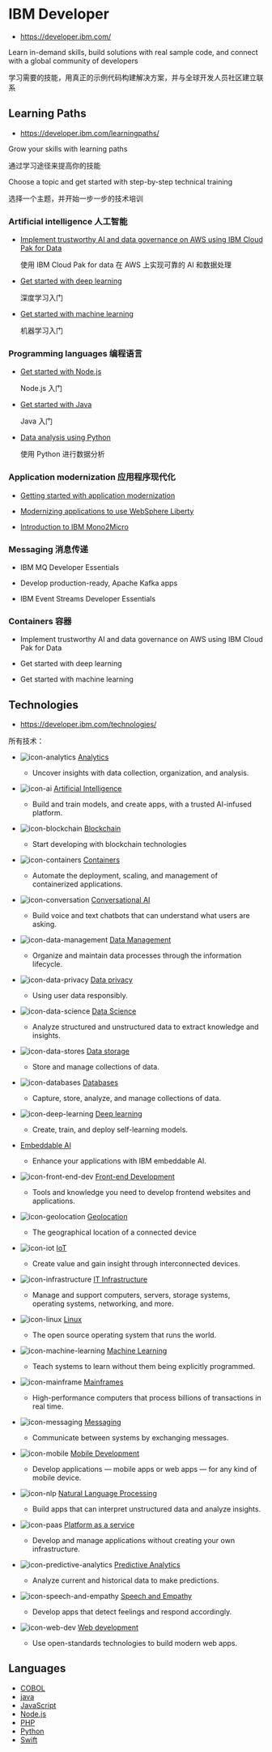 # IBM Developer

- <https://developer.ibm.com/>

Learn in-demand skills, build solutions with real sample code,
and connect with a global community of developers

学习需要的技能，用真正的示例代码构建解决方案，并与全球开发人员社区建立联系

## Learning Paths

- <https://developer.ibm.com/learningpaths/>

Grow your skills with learning paths

通过学习途径来提高你的技能

Choose a topic and get started with step-by-step technical training

选择一个主题，并开始一步一步的技术培训

### Artificial intelligence 人工智能

- [Implement trustworthy AI and data governance on AWS using IBM Cloud Pak for Data][path-ai]

  使用 IBM Cloud Pak for data 在 AWS 上实现可靠的 AI 和数据处理

- [Get started with deep learning][path-dl]

  深度学习入门

- [Get started with machine learning][path-ml]

  机器学习入门

### Programming languages 编程语言

- [Get started with Node.js][path-node]

  Node.js 入门

- [Get started with Java][path-java]

  Java 入门

- [Data analysis using Python][path-python]

  使用 Python 进行数据分析

### Application modernization 应用程序现代化

- [Getting started with application modernization][path-app]

- [Modernizing applications to use WebSphere Liberty][path-websphere]

- [Introduction to IBM Mono2Micro][path-m2m]

### Messaging 消息传递

- IBM MQ Developer Essentials

- Develop production-ready, Apache Kafka apps

- IBM Event Streams Developer Essentials

### Containers 容器

- Implement trustworthy AI and data governance on AWS using IBM Cloud Pak for Data

- Get started with deep learning

- Get started with machine learning

[path-ai]: https://developer.ibm.com/learningpaths/pandemic-management-system-aws-ibm-cloud-pak-for-data/
[path-dl]: https://developer.ibm.com/learningpaths/get-started-with-deep-learning/
[path-ml]: https://developer.ibm.com/learningpaths/learning-path-machine-learning-for-developers/
[path-node]: https://developer.ibm.com/learningpaths/get-started-nodejs/
[path-java]: https://developer.ibm.com/learningpaths/java-get-started/
[path-python]: https://developer.ibm.com/learningpaths/data-analysis-using-python/
[path-app]: https://developer.ibm.com/learningpaths/get-started-application-modernization/
[path-websphere]: https://developer.ibm.com/learningpaths/app-mod-liberty/
[path-m2m]: https://developer.ibm.com/learningpaths/intro-ibm-mono2micro/

## Technologies

- <https://developer.ibm.com/technologies/>

所有技术：

- ![icon-analytics] [Analytics](https://developer.ibm.com/technologies/analytics)

  - Uncover insights with data collection, organization, and analysis.

- ![icon-ai] [Artificial Intelligence](https://developer.ibm.com/technologies/artificial-intelligence)

  - Build and train models, and create apps, with a trusted AI-infused platform.

- ![icon-blockchain] [Blockchain](https://developer.ibm.com/technologies/blockchain)

  - Start developing with blockchain technologies

- ![icon-containers] [Containers](https://developer.ibm.com/technologies/containers)

  - Automate the deployment, scaling, and management of containerized applications.

- ![icon-conversation] [Conversational AI](https://developer.ibm.com/technologies/conversation)

  - Build voice and text chatbots that can understand what users are asking.

- ![icon-data-management] [Data Management](https://developer.ibm.com/technologies/data-management)

  - Organize and maintain data processes through the information lifecycle.

- ![icon-data-privacy] [Data privacy](https://developer.ibm.com/technologies/data-privacy)

  - Using user data responsibly.

- ![icon-data-science] [Data Science](https://developer.ibm.com/technologies/data-science)

  - Analyze structured and unstructured data to extract knowledge and insights.

- ![icon-data-stores] [Data storage](https://developer.ibm.com/technologies/data-stores)

  - Store and manage collections of data.

- ![icon-databases] [Databases](https://developer.ibm.com/technologies/databases)

  - Capture, store, analyze, and manage collections of data.

- ![icon-deep-learning] [Deep learning](https://developer.ibm.com/technologies/deep-learning)

  - Create, train, and deploy self-learning models.

- [Embeddable AI](https://developer.ibm.com/technologies/embeddable-ai)

  - Enhance your applications with IBM embeddable AI.

- ![icon-front-end-dev] [Front-end Development](https://developer.ibm.com/technologies/front-end-development)

  - Tools and knowledge you need to develop frontend websites and applications.

- ![icon-geolocation] [Geolocation](https://developer.ibm.com/technologies/geolocation)

  - The geographical location of a connected device

- ![icon-iot] [IoT](https://developer.ibm.com/technologies/iot)

  - Create value and gain insight through interconnected devices.

- ![icon-infrastructure] [IT Infrastructure](https://developer.ibm.com/technologies/infrastructure)

  - Manage and support computers, servers, storage systems, operating systems, networking, and more.

- ![icon-linux] [Linux](https://developer.ibm.com/technologies/linux)

  - The open source operating system that runs the world.

- ![icon-machine-learning] [Machine Learning](https://developer.ibm.com/technologies/machine-learning)

  - Teach systems to learn without them being explicitly programmed.

- ![icon-mainframe] [Mainframes](https://developer.ibm.com/technologies/mainframe)

  - High-performance computers that process billions of transactions in real time.

- ![icon-messaging] [Messaging](https://developer.ibm.com/technologies/messaging)

  - Communicate between systems by exchanging messages.

- ![icon-mobile] [Mobile Development](https://developer.ibm.com/technologies/mobile)

  - Develop applications — mobile apps or web apps — for any kind of mobile device.

- ![icon-nlp] [Natural Language Processing](https://developer.ibm.com/technologies/natural-language-processing)

  - Build apps that can interpret unstructured data and analyze insights.

- ![icon-paas] [Platform as a service](https://developer.ibm.com/technologies/paas)

  - Develop and manage applications without creating your own infrastructure.

- ![icon-predictive-analytics] [Predictive Analytics](https://developer.ibm.com/technologies/predictive-analytics)

  - Analyze current and historical data to make predictions.

- ![icon-speech-and-empathy] [Speech and Empathy](https://developer.ibm.com/technologies/speech-and-empathy)

  - Develop apps that detect feelings and respond accordingly.

- ![icon-web-dev] [Web development](https://developer.ibm.com/technologies/web-development)

  - Use open-standards technologies to build modern web apps.

[icon-analytics]: https://s3.us-east.cloud-object-storage.appdomain.cloud/staging-sombra/icons/technologies/analytics.svg
[icon-ai]: https://s3.us-east.cloud-object-storage.appdomain.cloud/staging-sombra/icons/technologies/artificial-intelligence.svg
[icon-blockchain]: https://s3.us-east.cloud-object-storage.appdomain.cloud/staging-sombra/icons/technologies/blockchain.svg
[icon-containers]: https://s3.us-east.cloud-object-storage.appdomain.cloud/staging-sombra/icons/technologies/containers.svg
[icon-conversation]: https://s3.us-east.cloud-object-storage.appdomain.cloud/staging-sombra/icons/technologies/conversation.svg
[icon-data-management]: https://s3.us-east.cloud-object-storage.appdomain.cloud/staging-sombra/icons/technologies/data-management.svg
[icon-data-privacy]: https://s3.us-east.cloud-object-storage.appdomain.cloud/staging-sombra/icons/technologies/data-privacy.svg
[icon-data-science]: https://s3.us-east.cloud-object-storage.appdomain.cloud/staging-sombra/icons/technologies/data-science.svg
[icon-data-stores]: https://s3.us-east.cloud-object-storage.appdomain.cloud/staging-sombra/icons/technologies/data-stores.svg
[icon-databases]: https://s3.us-east.cloud-object-storage.appdomain.cloud/staging-sombra/icons/technologies/databases.svg
[icon-deep-learning]: https://s3.us-east.cloud-object-storage.appdomain.cloud/staging-sombra/icons/technologies/deep-learning.svg
[icon-front-end-dev]: https://s3.us-east.cloud-object-storage.appdomain.cloud/staging-sombra/icons/technologies/front-end-development.svg
[icon-geolocation]: https://s3.us-east.cloud-object-storage.appdomain.cloud/staging-sombra/icons/technologies/geolocation.svg
[icon-iot]: https://s3.us-east.cloud-object-storage.appdomain.cloud/staging-sombra/icons/technologies/iot.svg
[icon-infrastructure]: https://s3.us-east.cloud-object-storage.appdomain.cloud/staging-sombra/icons/technologies/infrastructure.svg
[icon-linux]: https://s3.us-east.cloud-object-storage.appdomain.cloud/staging-sombra/icons/technologies/linux.svg
[icon-machine-learning]: https://s3.us-east.cloud-object-storage.appdomain.cloud/staging-sombra/icons/technologies/machine-learning.svg
[icon-mainframe]: https://s3.us-east.cloud-object-storage.appdomain.cloud/staging-sombra/icons/technologies/mainframe.svg
[icon-messaging]: https://s3.us-east.cloud-object-storage.appdomain.cloud/staging-sombra/icons/technologies/messaging.svg
[icon-mobile]: https://s3.us-east.cloud-object-storage.appdomain.cloud/staging-sombra/icons/technologies/mobile.svg
[icon-nlp]: https://s3.us-east.cloud-object-storage.appdomain.cloud/staging-sombra/icons/technologies/natural-language-processing.svg
[icon-paas]: https://s3.us-east.cloud-object-storage.appdomain.cloud/staging-sombra/icons/technologies/paas.svg
[icon-predictive-analytics]: https://s3.us-east.cloud-object-storage.appdomain.cloud/staging-sombra/icons/technologies/predictive-analytics.svg
[icon-speech-and-empathy]: https://s3.us-east.cloud-object-storage.appdomain.cloud/staging-sombra/icons/technologies/speech-and-empathy.svg
[icon-web-dev]: https://s3.us-east.cloud-object-storage.appdomain.cloud/staging-sombra/icons/technologies/web-development.svg

## Languages

- [COBOL](https://developer.ibm.com/languages/cobol)
- [java](https://developer.ibm.com/languages/java)
- [JavaScript](https://developer.ibm.com/languages/javascript)
- [Node.js](https://developer.ibm.com/languages/node-js)
- [PHP](https://developer.ibm.com/languages/php)
- [Python](https://developer.ibm.com/languages/python)
- [Swift](https://developer.ibm.com/languages/swift)

